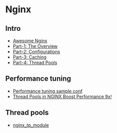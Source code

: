 
# Nginx

## Intro

  - [Awesome Nginx]
  - [Part-1: The Overview]
  - [Part-2: Configurations]
  - [Part-3: Caching]
  - [Part-4: Thread Pools]



## Performance tuning
  - [Performance tuning sample conf]
  - [Thread Pools in NGINX Boost Performance 9x!]
  
  

## Thread pools
  - [nginx_tp_module]
  


[//]: # (These are reference links used in the body of this note and get stripped out when the markdown processor does its job. There is no need to format nicely because it shouldn't be seen. Thanks SO - http://stackoverflow.com/questions/4823468/store-comments-in-markdown-syntax)


   [Part-1: The Overview]: <https://medium.com/@gauravsharma.mvp/1-professional-web-server-gaurav-feat-nginx-part-1-15ff02ef9b9er>
   [Part-2: Configurations]: <https://medium.com/@gauravsharma.mvp/professional-web-server-gaurav-feat-nginx-part-2-configurations-fda231c40300>
   [Part-3: Caching]: <https://medium.com/@gauravsharma.mvp/professional-web-server-gaurav-feat-nginx-part-3-caching-f92502e3c6bc>
   [Part-4: Thread Pools]: <https://medium.com/@gauravsharma.mvp/professional-web-server-gaurav-feat-nginx-part-4-thread-pools-187f33fff783>
   [Performance tuning sample conf]: <https://github.com/denji/nginx-tuning>
   [Thread Pools in NGINX Boost Performance 9x!]: <https://www.nginx.com/blog/thread-pools-boost-performance-9x/>
   [nginx_tp_module]: <https://github.com/EricSten/nginx_tp_module>
   [Awesome Nginx]: <https://github.com/agile6v/awesome-nginx>
   
